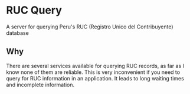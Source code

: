 # RUC Query

A server for querying Peru's RUC (Registro Unico del Contribuyente) database

## Why 

There are several services available for querying RUC records, as far as I know none of them are reliable. This is very inconvenient if you need to query for RUC information in an application. It leads to long waiting times and incomplete information.

